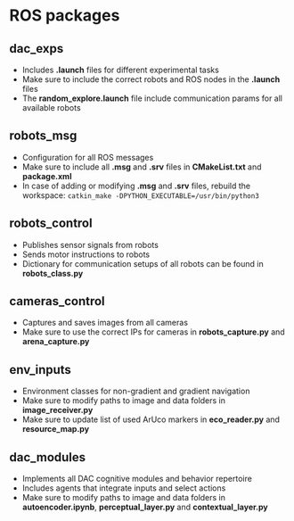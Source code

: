 # ROS packages #

## dac_exps ##

- Includes **.launch** files for different experimental tasks
- Make sure to include the correct robots and ROS nodes in the **.launch** files
- The **random_explore.launch** file include communication params for all available robots

## robots_msg ##

- Configuration for all ROS messages 
- Make sure to include all **.msg** and **.srv** files in **CMakeList.txt** and **package.xml**
- In case of adding or modifying **.msg** and **.srv** files, rebuild the workspace: `catkin_make -DPYTHON_EXECUTABLE=/usr/bin/python3`

## robots_control ##

- Publishes sensor signals from robots
- Sends motor instructions to robots
- Dictionary for communication setups of all robots can be found in **robots_class.py**

## cameras_control ##

- Captures and saves images from all cameras
- Make sure to use the correct IPs for cameras in **robots_capture.py** and **arena_capture.py**

## env_inputs ##

- Environment classes for non-gradient and gradient navigation
- Make sure to modify paths to image and data folders in **image_receiver.py**
- Make sure to update list of used ArUco markers in **eco_reader.py** and **resource_map.py**

## dac_modules ##

- Implements all DAC cognitive modules and behavior repertoire
- Includes agents that integrate inputs and select actions 
- Make sure to modify paths to image and data folders in **autoencoder.ipynb**, **perceptual_layer.py** and **contextual_layer.py**


